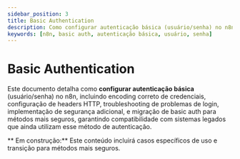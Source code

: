 ```yaml
---
sidebar_position: 3
title: Basic Authentication
description: Como configurar autenticação básica (usuário/senha) no n8n
keywords: [n8n, basic auth, autenticação básica, usuário, senha]
---
```


# Basic Authentication

Este documento detalha como **configurar autenticação básica** (usuário/senha) no n8n, incluindo encoding correto de credenciais, configuração de headers HTTP, troubleshooting de problemas de login, implementação de segurança adicional, e migração de basic auth para métodos mais seguros, garantindo compatibilidade com sistemas legados que ainda utilizam esse método de autenticação.

** Em construção:** Este conteúdo incluirá casos específicos de uso e transição para métodos mais seguros.
